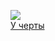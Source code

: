 ![](/books/sf_action/Александр%20Гордиан/У%20черты.jpg)  
[У черты](/books/sf_action/Александр%20Гордиан/У%20черты)
